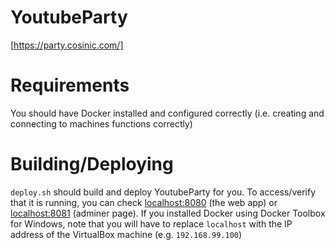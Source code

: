 # YoutubeParty
[https://party.cosinic.com/]

# Requirements
You should have Docker installed and configured correctly (i.e. creating and connecting to machines functions correctly)

# Building/Deploying
`deploy.sh` should build and deploy YoutubeParty for you. To access/verify that it is running, you can check [localhost:8080](http://localhost:8080) (the web app) or [localhost:8081](http://localhost:8081) (adminer page). If you installed Docker using Docker Toolbox for Windows, note that you will have to replace `localhost` with the IP address of the VirtualBox machine (e.g. `192.168.99.100`)


